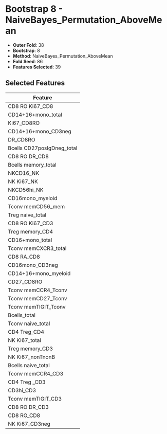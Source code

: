 # Bootstrap 8 - NaiveBayes_Permutation_AboveMean

- **Outer Fold**: 38
- **Bootstrap**: 8
- **Method**: NaiveBayes_Permutation_AboveMean
- **Fold Seed**: 86
- **Features Selected**: 39

## Selected Features

| Feature |
|---------|
| CD8 RO Ki67_CD8 |
| CD14+16+mono_total |
| Ki67_CD8RO |
| CD14+16+mono_CD3neg |
| DR_CD8RO |
| Bcells CD27posIgDneg_total |
| CD8 RO DR_CD8 |
| Bcells memory_total |
| NKCD16_NK |
| NK Ki67_NK |
| NKCD56hi_NK |
| CD16mono_myeloid |
| Tconv memCD56_mem |
| Treg naive_total |
| CD8  RO Ki67_CD3 |
| Treg memory_CD4 |
| CD16+mono_total |
| Tconv memCXCR3_total |
| CD8 RA_CD8 |
| CD16mono_CD3neg |
| CD14+16+mono_myeloid |
| CD27_CD8RO |
| Tconv memCCR4_Tconv |
| Tconv memCD27_Tconv |
| Tconv memTIGIT_Tconv |
| Bcells_total |
| Tconv naive_total |
| CD4 Treg_CD4 |
| NK Ki67_total |
| Treg memory_CD3 |
| NK Ki67_nonTnonB |
| Bcells naive_total |
| Tconv memCCR4_CD3 |
| CD4 Treg _CD3 |
| CD3hi_CD3 |
| Tconv memTIGIT_CD3 |
| CD8 RO DR_CD3 |
| CD8 RO_CD8 |
| NK Ki67_CD3neg |

